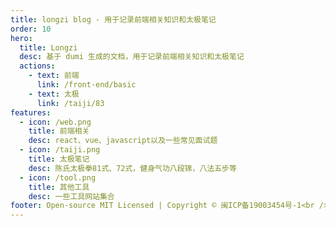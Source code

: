 ```yaml
---
title: longzi blog - 用于记录前端相关知识和太极笔记
order: 10
hero:
  title: Longzi
  desc: 基于 dumi 生成的文档，用于记录前端相关知识和太极笔记
  actions:
    - text: 前端
      link: /front-end/basic
    - text: 太极
      link: /taiji/83
features:
  - icon: /web.png
    title: 前端相关
    desc: react、vue、javascript以及一些常见面试题
  - icon: /taiji.png
    title: 太极笔记
    desc: 陈氏太极拳81式、72式，健身气功八段锦，八法五步等
  - icon: /tool.png
    title: 其他工具
    desc: 一些工具网站集合
footer: Open-source MIT Licensed | Copyright © 闽ICP备19003454号-1<br />Powered by self
---
```


<!-- - 前端开发(都是一些集合的入口，点击跳到自己写的文章集合)
  - html
  - css
  - javascript
  - typescript
  - nodejs
  - jenkins
  - linux
- 工具(都是第三方页面的入口，直接跳走的)
  - 去水印小程序
  - 格式转换网站
- 太极
  - 小程序(打开小程序)
  - 八段锦(打开 h5,h5 中引导进入小程序)
  - 八法五步
  - 老架一路
  - 二路 -->
